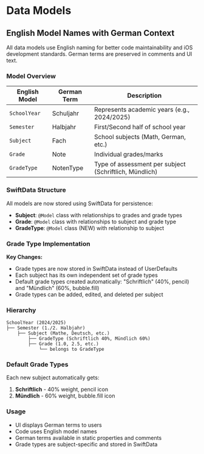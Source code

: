 # Data Models

## English Model Names with German Context

All data models use English naming for better code maintainability and iOS development standards. German terms are preserved in comments and UI text.

### Model Overview

| English Model | German Term | Description |
|---------------|-------------|-------------|
| `SchoolYear` | Schuljahr | Represents academic years (e.g., 2024/2025) |
| `Semester` | Halbjahr | First/Second half of school year |
| `Subject` | Fach | School subjects (Math, German, etc.) |
| `Grade` | Note | Individual grades/marks |
| `GradeType` | NotenType | Type of assessment per subject (Schriftlich, Mündlich) |

### SwiftData Structure

All models are now stored using SwiftData for persistence:
- **Subject**: `@Model` class with relationships to grades and grade types
- **Grade**: `@Model` class with relationships to subject and grade type
- **GradeType**: `@Model` class (NEW) with relationship to subject

### Grade Type Implementation

**Key Changes:**
- Grade types are now stored in SwiftData instead of UserDefaults
- Each subject has its own independent set of grade types
- Default grade types created automatically: "Schriftlich" (40%, pencil) and "Mündlich" (60%, bubble.fill)
- Grade types can be added, edited, and deleted per subject

### Hierarchy

```
SchoolYear (2024/2025)
├── Semester (1./2. Halbjahr)
    ├── Subject (Mathe, Deutsch, etc.)
        ├── GradeType (Schriftlich 40%, Mündlich 60%)
        ├── Grade (1.0, 2.5, etc.)
            └── belongs to GradeType
```

### Default Grade Types

Each new subject automatically gets:
1. **Schriftlich** - 40% weight, pencil icon
2. **Mündlich** - 60% weight, bubble.fill icon

### Usage

- UI displays German terms to users
- Code uses English model names
- German terms available in static properties and comments
- Grade types are subject-specific and stored in SwiftData 